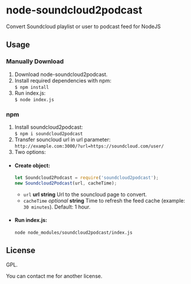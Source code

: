 # node-soundcloud2podcast
Convert Soundcloud playlist or user to podcast feed for NodeJS

## Usage
### Manually Download
1. Download node-soundcloud2podcast.
2. Install required dependencies with npm:  
`$ npm install`
3. Run index.js:  
`$ node index.js`

### npm
1. Install soundcloud2podcast:  
`$ npm i soundcloud2podcast`
2. Transfer souncloud url in url parameter:  
 `http://example.com:3000/?url=https://soundcloud.com/user/`
3. Two options: 
<ul>
 <li><h4>Create object:</h4>

```js
let Soundcloud2Podcast = require('soundcloud2podcast');
new Soundcloud2Podcast(url, cacheTime);
```
   - `url` **url string** Url to the souncloud page to convert.
   - `cacheTime` _optional_ **string** Time to refresh the feed cache (example: `30 minutes`). Default: 1 hour.
</li>
<li> <h4>Run index.js:</h4>  
 <code>node node_modules/soundcloud2podcast/index.js</code>
 </li>
 </ul>
 
## License
GPL.

You can contact me for another license.

